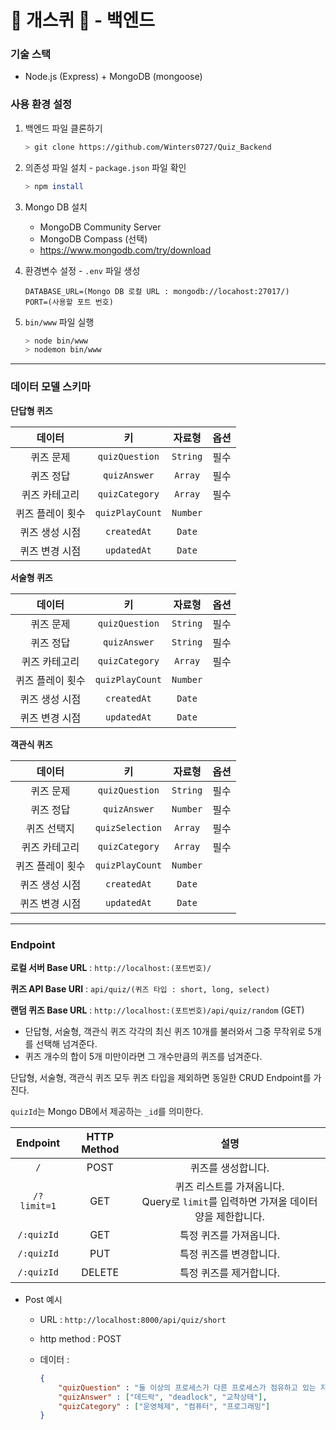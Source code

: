 # 🐾 개스퀴 🐾 - 백엔드

### 기술 스택

- Node.js (Express) + MongoDB (mongoose)



### 사용 환경 설정

1. 백엔드 파일 클론하기

   ```bash
   > git clone https://github.com/Winters0727/Quiz_Backend
   ```

2. 의존성 파일 설치 - `package.json` 파일 확인

   ```bash
   > npm install
   ```

3. Mongo DB 설치

   - MongoDB Community Server
   - MongoDB Compass (선택)
   - https://www.mongodb.com/try/download

4. 환경변수 설정 - `.env` 파일 생성

   ```
   DATABASE_URL=(Mongo DB 로컬 URL : mongodb://locahost:27017/)
   PORT=(사용할 포트 번호)
   ```

5. `bin/www` 파일 실행

   ```bash
   > node bin/www
   > nodemon bin/www
   ```



****



### 데이터 모델 스키마

**단답형 퀴즈**

|    **데이터**    |     **키**      | **자료형** | **옵션** |
| :--------------: | :-------------: | :--------: | :------: |
|    퀴즈 문제     | `quizQuestion`  |  `String`  |   필수   |
|    퀴즈 정답     |  `quizAnswer`   |  `Array`   |   필수   |
|  퀴즈 카테고리   | `quizCategory`  |  `Array`   |   필수   |
| 퀴즈 플레이 횟수 | `quizPlayCount` |  `Number`  |          |
|  퀴즈 생성 시점  |   `createdAt`   |   `Date`   |          |
|  퀴즈 변경 시점  |   `updatedAt`   |   `Date`   |          |



**서술형 퀴즈**

|    **데이터**    |     **키**      | **자료형** | **옵션** |
| :--------------: | :-------------: | :--------: | :------: |
|    퀴즈 문제     | `quizQuestion`  |  `String`  |   필수   |
|    퀴즈 정답     |  `quizAnswer`   |  `String`  |   필수   |
|  퀴즈 카테고리   | `quizCategory`  |  `Array`   |   필수   |
| 퀴즈 플레이 횟수 | `quizPlayCount` |  `Number`  |          |
|  퀴즈 생성 시점  |   `createdAt`   |   `Date`   |          |
|  퀴즈 변경 시점  |   `updatedAt`   |   `Date`   |          |



**객관식 퀴즈**

|    **데이터**    |     **키**      | **자료형** | **옵션** |
| :--------------: | :-------------: | :--------: | :------: |
|    퀴즈 문제     | `quizQuestion`  |  `String`  |   필수   |
|    퀴즈 정답     |  `quizAnswer`   |  `Number`  |   필수   |
|   퀴즈 선택지    | `quizSelection` |  `Array`   |   필수   |
|  퀴즈 카테고리   | `quizCategory`  |  `Array`   |   필수   |
| 퀴즈 플레이 횟수 | `quizPlayCount` |  `Number`  |          |
|  퀴즈 생성 시점  |   `createdAt`   |   `Date`   |          |
|  퀴즈 변경 시점  |   `updatedAt`   |   `Date`   |          |



****



### Endpoint

**로컬 서버 Base URL** : `http://localhost:(포트번호)/`

**퀴즈 API Base URI** : `api/quiz/(퀴즈 타입 : short, long, select)`

**랜덤 퀴즈 Base URL** : `http://localhost:(포트번호)/api/quiz/random` (GET)

- 단답형, 서술형, 객관식 퀴즈 각각의 최신 퀴즈 10개를 불러와서 그중 무작위로 5개를 선택해 넘겨준다.
- 퀴즈 개수의 합이 5개 미만이라면 그 개수만큼의 퀴즈를 넘겨준다.



단답형, 서술형, 객관식 퀴즈 모두 퀴즈 타입을 제외하면 동일한 CRUD Endpoint를 가진다.

`quizId`는 Mongo DB에서 제공하는 `_id`를 의미한다.

| **Endpoint** | **HTTP Method** |                           **설명**                           |
| :----------: | :-------------: | :----------------------------------------------------------: |
|     `/`      |      POST       |                      퀴즈를 생성합니다.                      |
| `/?limit=1`  |       GET       | 퀴즈 리스트를 가져옵니다.<br />Query로 `limit`를 입력하면 가져올 데이터 양을 제한합니다. |
|  `/:quizId`  |       GET       |                   특정 퀴즈를 가져옵니다.                    |
|  `/:quizId`  |       PUT       |                   특정 퀴즈를 변경합니다.                    |
|  `/:quizId`  |     DELETE      |                   특정 퀴즈를 제거합니다.                    |



- Post 예시

  - URL : `http://localhost:8000/api/quiz/short`

  - http method : POST

  - 데이터 : 

    ```json
    {
        "quizQuestion" : "둘 이상의 프로세스가 다른 프로세스가 점유하고 있는 자원을 서로 기다릴 때 무한 대기에 빠지는 상황을 뭐라고 하나요?",
        "quizAnswer" : ["데드락", "deadlock", "교착상태"],
        "quizCategory" : ["운영체제", "컴퓨터", "프로그래밍"]
    }
    ```
